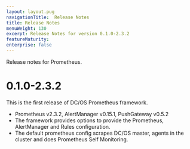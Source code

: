 ```yaml
---
layout: layout.pug
navigationTitle:  Release Notes
title: Release Notes
menuWeight: 130
excerpt: Release Notes for version 0.1.0-2.3.2
featureMaturity:
enterprise: false
---
```


Release notes for Prometheus.

# 0.1.0-2.3.2

This is the first release of DC/OS Prometheus framework.

* Prometheus v2.3.2, AlertManager v0.15.1, PushGateway v0.5.2
* The framework provides options to provide the Prometheus, AlertManager and Rules configuration.
* The default prometheus config scrapes DC/OS master, agents in the cluster and does Prometheus Self Monitoring.
